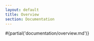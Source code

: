 ```yaml
---
layout: default
title: Overview
section: Documentation
---
```


#{partial('documentation/overview.md')}
